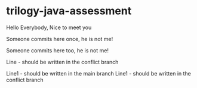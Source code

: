 # trilogy-java-assessment

Hello Everybody, Nice to meet you

Someone commits here once, he is not me!

Someone commits here too, he is not me!

Line - should be written in the conflict branch

Line1 - should be written in the main branch
Line1 - should be written in the conflict branch
